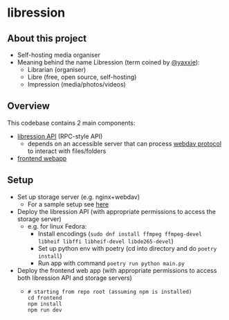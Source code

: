 # libression
## About this project
- Self-hosting media organiser
- Meaning behind the name Libression (term coined by [@yaxxie](https://github.com/yaxxie)):
  - Librarian (organiser)
  - Libre (free, open source, self-hosting)
  - Impression (media/photos/videos)

## Overview
This codebase contains 2 main components:
- [libression API](./libression/) (RPC-style API)
  - depends on an accessible server that can process [webdav protocol](https://en.wikipedia.org/wiki/WebDAV) to interact with files/folders
- [frontend webapp](./frontend/)

## Setup
- Set up storage server (e.g. nginx+webdav)
  - For a sample setup see [here](./sample_deployment/README.md)
- Deploy the libression API (with appropriate permissions to access the storage server)
  - e.g. for linux Fedora:
    - Install encodings (`sudo dnf install ffmpeg ffmpeg-devel libheif libffi libheif-devel libde265-devel`)
    - Set up python env with poetry (cd into directory and do `poetry install`)
    - Run app with command `poetry run python main.py`
- Deploy the frontend web app (with appropriate permissions to access both libression API and storage servers)
  - ```
    # starting from repo root (assuming npm is installed)
    cd frontend
    npm install
    npm run dev
    ```
